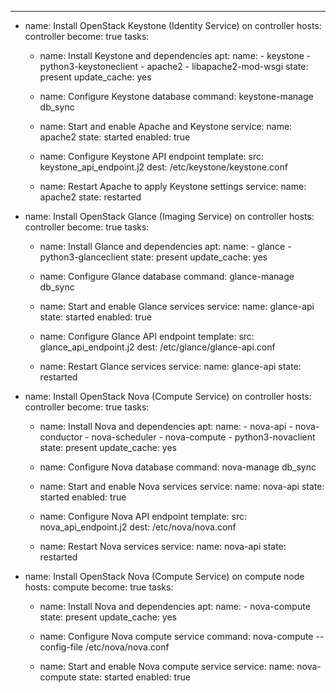 ---
- name: Install OpenStack Keystone (Identity Service) on controller
  hosts: controller
  become: true
  tasks:
    - name: Install Keystone and dependencies
      apt:
        name:
          - keystone
          - python3-keystoneclient
          - apache2
          - libapache2-mod-wsgi
        state: present
        update_cache: yes

    - name: Configure Keystone database
      command: keystone-manage db_sync

    - name: Start and enable Apache and Keystone
      service:
        name: apache2
        state: started
        enabled: true

    - name: Configure Keystone API endpoint
      template:
        src: keystone_api_endpoint.j2
        dest: /etc/keystone/keystone.conf

    - name: Restart Apache to apply Keystone settings
      service:
        name: apache2
        state: restarted

- name: Install OpenStack Glance (Imaging Service) on controller
  hosts: controller
  become: true
  tasks:
    - name: Install Glance and dependencies
      apt:
        name:
          - glance
          - python3-glanceclient
        state: present
        update_cache: yes

    - name: Configure Glance database
      command: glance-manage db_sync

    - name: Start and enable Glance services
      service:
        name: glance-api
        state: started
        enabled: true

    - name: Configure Glance API endpoint
      template:
        src: glance_api_endpoint.j2
        dest: /etc/glance/glance-api.conf

    - name: Restart Glance services
      service:
        name: glance-api
        state: restarted

- name: Install OpenStack Nova (Compute Service) on controller
  hosts: controller
  become: true
  tasks:
    - name: Install Nova and dependencies
      apt:
        name:
          - nova-api
          - nova-conductor
          - nova-scheduler
          - nova-compute
          - python3-novaclient
        state: present
        update_cache: yes

    - name: Configure Nova database
      command: nova-manage db_sync

    - name: Start and enable Nova services
      service:
        name: nova-api
        state: started
        enabled: true

    - name: Configure Nova API endpoint
      template:
        src: nova_api_endpoint.j2
        dest: /etc/nova/nova.conf

    - name: Restart Nova services
      service:
        name: nova-api
        state: restarted

- name: Install OpenStack Nova (Compute Service) on compute node
  hosts: compute
  become: true
  tasks:
    - name: Install Nova and dependencies
      apt:
        name:
          - nova-compute
        state: present
        update_cache: yes

    - name: Configure Nova compute service
      command: nova-compute --config-file /etc/nova/nova.conf

    - name: Start and enable Nova compute service
      service:
        name: nova-compute
        state: started
        enabled: true
